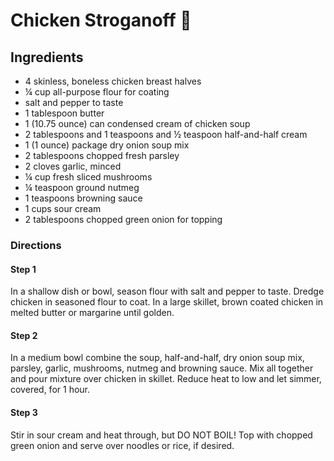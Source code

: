 # Chicken Stroganoff :chicken:

## Ingredients

- 4 skinless, boneless chicken breast halves
- ¼ cup all-purpose flour for coating
- salt and pepper to taste
- 1 tablespoon butter
- 1 (10.75 ounce) can condensed cream of chicken soup
- 2 tablespoons and 1 teaspoons and ½ teaspoon half-and-half cream
- 1 (1 ounce) package dry onion soup mix
- 2 tablespoons chopped fresh parsley
- 2 cloves garlic, minced
- ¼ cup fresh sliced mushrooms
- ¼ teaspoon ground nutmeg
- 1 teaspoons browning sauce
- 1 cups sour cream
- 2 tablespoons chopped green onion for topping

### Directions

#### Step 1

In a shallow dish or bowl, season flour with salt and pepper to taste. Dredge chicken in seasoned flour to coat. In a large skillet, brown coated chicken in melted butter or margarine until golden.

#### Step 2

In a medium bowl combine the soup, half-and-half, dry onion soup mix, parsley, garlic, mushrooms, nutmeg and browning sauce. Mix all together and pour mixture over chicken in skillet. Reduce heat to low and let simmer, covered, for 1 hour.

#### Step 3

Stir in sour cream and heat through, but DO NOT BOIL! Top with chopped green onion and serve over noodles or rice, if desired.



